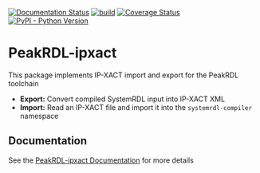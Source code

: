 [![Documentation Status](https://readthedocs.org/projects/peakrdl-ipxact/badge/?version=latest)](http://peakrdl-ipxact.readthedocs.io)
[![build](https://github.com/SystemRDL/PeakRDL-ipxact/workflows/build/badge.svg)](https://github.com/SystemRDL/PeakRDL-ipxact/actions?query=workflow%3Abuild+branch%3Amaster)
[![Coverage Status](https://coveralls.io/repos/github/SystemRDL/PeakRDL-ipxact/badge.svg?branch=master)](https://coveralls.io/github/SystemRDL/PeakRDL-ipxact?branch=master)
[![PyPI - Python Version](https://img.shields.io/pypi/pyversions/peakrdl-ipxact.svg)](https://pypi.org/project/peakrdl-ipxact)

# PeakRDL-ipxact
This package implements IP-XACT import and export for the PeakRDL toolchain

- **Export:** Convert compiled SystemRDL input into IP-XACT XML
- **Import:** Read an IP-XACT file and import it into the `systemrdl-compiler` namespace

## Documentation
See the [PeakRDL-ipxact Documentation](http://peakrdl-ipxact.readthedocs.io) for more details
